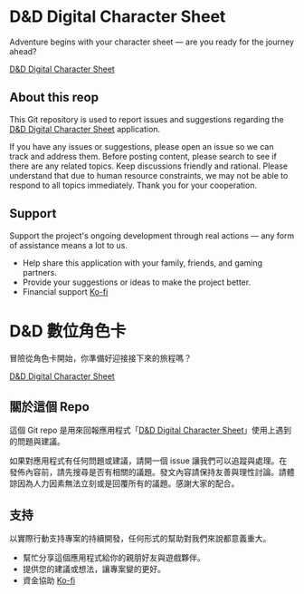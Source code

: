 # D&D Digital Character Sheet

Adventure begins with your character sheet — are you ready for the journey ahead?

[D&D Digital Character Sheet](https://dnd-character.fucod.com/)

## About this reop

This Git repository is used to report issues and suggestions regarding the [D&D Digital Character Sheet](https://dnd-character.fucod.com/) application.

If you have any issues or suggestions, please open an issue so we can track and address them. Before posting content, please search to see if there are any related topics. Keep discussions friendly and rational. Please understand that due to human resource constraints, we may not be able to respond to all topics immediately. Thank you for your cooperation.

## Support

Support the project's ongoing development through real actions — any form of assistance means a lot to us.

- Help share this application with your family, friends, and gaming partners.
- Provide your suggestions or ideas to make the project better.
- Financial support [Ko-fi](https://ko-fi.com/kaitwang)

# D&D 數位角色卡

冒險從角色卡開始，你準備好迎接接下來的旅程嗎？

[D&D Digital Character Sheet](https://dnd-character.fucod.com/)

## 關於這個 Repo

這個 Git repo 是用來回報應用程式「[D&D Digital Character Sheet](https://dnd-character.fucod.com/)」使用上遇到的問題與建議。

如果對應用程式有任何問題或建議，請開一個 issue 讓我們可以追蹤與處理。在發佈內容前，請先搜尋是否有相關的議題。發文內容請保持友善與理性討論。請體諒因為人力因素無法立刻或是回覆所有的議題。感謝大家的配合。

## 支持

以實際行動支持專案的持續開發，任何形式的幫助對我們來說都意義重大。

- 幫忙分享這個應用程式給你的親朋好友與遊戲夥伴。
- 提供您的建議或想法，讓專案變的更好。
- 資金協助 [Ko-fi](https://ko-fi.com/kaitwang)
